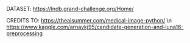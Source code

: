 DATASET:
https://lndb.grand-challenge.org/Home/

CREDITS TO:
https://theaisummer.com/medical-image-python/ \n
https://www.kaggle.com/arnavkj95/candidate-generation-and-luna16-preprocessing
